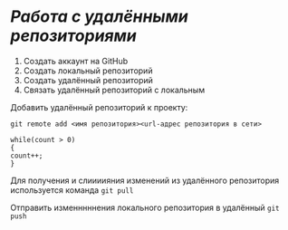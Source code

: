 # ***Работа с удалёнными репозиториями***

1. Создать аккаунт на GitHub
2. Создать локальный репозиторий
3. Создать удалённый репозиторий
4. Связать удалённый репозиторий с локальным 

Добавить удалённый репозиторий к проекту:
```
git remote add <имя репозитория><url-адрес репозитория в сети>
```
```
while(count > 0)
{
count++;
}
```
Для получения и слиииияния изменений из удалённого репозитория используется команда `git pull`

Отправить изменннннения локального репозитория в удалённый `git push`